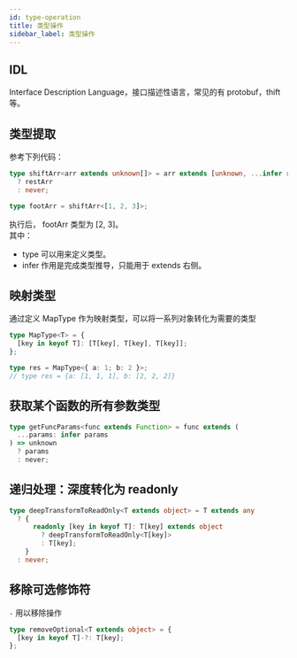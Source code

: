 ```yaml
---
id: type-operation
title: 类型操作
sidebar_label: 类型操作
---
```


## IDL

Interface Description Language，接口描述性语言，常见的有 protobuf，thift 等。

## 类型提取

参考下列代码：

```typescript
type shiftArr<arr extends unknown[]> = arr extends [unknown, ...infer restArr]
  ? restArr
  : never;

type footArr = shiftArr<[1, 2, 3]>;
```

执行后， footArr 类型为 [2, 3]。  
其中：

- type 可以用来定义类型。
- infer 作用是完成类型推导，只能用于 extends 右侧。

## 映射类型

通过定义 MapType 作为映射类型，可以将一系列对象转化为需要的类型

```typescript
type MapType<T> = {
  [key in keyof T]: [T[key], T[key], T[key]];
};

type res = MapType<{ a: 1; b: 2 }>;
// type res = {a: [1, 1, 1], b: [2, 2, 2]}
```

## 获取某个函数的所有参数类型

```typescript
type getFuncParams<func extends Function> = func extends (
  ...params: infer params
) => unknown
  ? params
  : never;
```

## 递归处理：深度转化为 readonly

```typescript
type deepTransformToReadOnly<T extends object> = T extends any
  ? {
      readonly [key in keyof T]: T[key] extends object
        ? deepTransformToReadOnly<T[key]>
        : T[key];
    }
  : never;
```

## 移除可选修饰符

`-` 用以移除操作

```typescript
type removeOptional<T extends object> = {
  [key in keyof T]-?: T[key];
};
```


